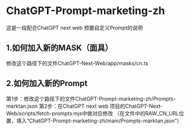# ChatGPT-Prompt-marketing-zh
这是一段配合ChatGPT next web 预置自定义Prompt的说明
## 1.如何加入新的MASK（面具）
 修改这个路径下的文件ChatGPT-Next-Web/app/masks/cn.ts

## 2.如何加入新的Prompt
 第1步：修改这个路径下的文件ChatGPT-Prompt-marketing-zh/Prompts-marktan.json
 第2步：在ChatGPT next web 项目的ChatGPT-Next-Web/scripts/fetch-prompts.mjs中做对应修改
 （在文件中的RAW_CN_URL位置，填入“ChatGPT-Prompt-marketing-zh/main/Prompts-marktan.json”）
